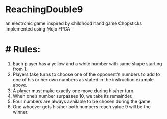# ReachingDouble9
an electronic game inspired by childhood hand game Chopsticks implemented using Mojo FPGA

# # Rules:
1. Each player has a yellow and a white number with same shape starting from 1.
2. Players take turns to choose one of the opponent’s numbers to add to one of his or her own
numbers as stated in the instruction example above.
3. A player must make exactly one move during his/her turn.
4. When one’s number surpasses 10, we take its remainder.
5. Four numbers are always available to be chosen during the game.
6. One whoever gets his/her both numbers reach value 9 will be the winner.

